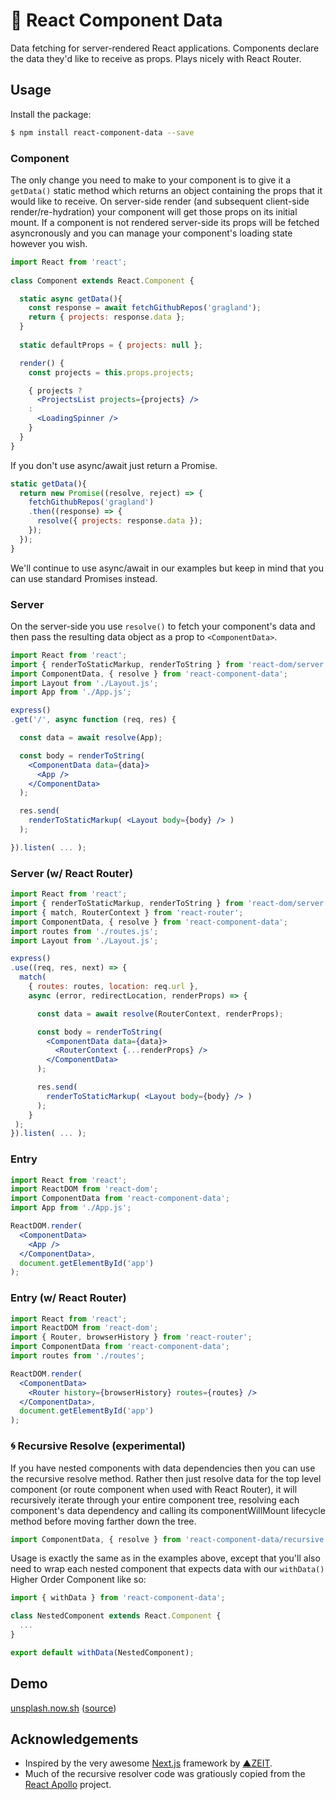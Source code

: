 # 🍯 React Component Data

Data fetching for server-rendered React applications. Components declare the data they'd like to receive as props. Plays nicely with React Router.

## Usage

Install the package:

```bash
$ npm install react-component-data --save 
```

### Component

The only change you need to make to your component is to give it a `getData()` static method which returns an object containing the props that it would like to receive. On server-side render (and subsequent client-side render/re-hydration) your component will get those props on its initial mount. If a component is not rendered server-side its props will be fetched asyncronously and you can manage your component's loading state however you wish.

     
```jsx
import React from 'react';
    
class Component extends React.Component {

  static async getData(){
    const response = await fetchGithubRepos('gragland');
    return { projects: response.data };
  }
      
  static defaultProps = { projects: null };

  render() { 
    const projects = this.props.projects;

    { projects ? 
      <ProjectsList projects={projects} />
    :
      <LoadingSpinner />
    }
  }
}
```    
  

If you don't use async/await just return a Promise.
```jsx
static getData(){
  return new Promise((resolve, reject) => {
    fetchGithubRepos('gragland')
    .then((response) => {
      resolve({ projects: response.data });
    });
  });
}
```    
 We'll continue to use async/await in our examples but keep in mind that you can use standard Promises instead.

  
### Server
On the server-side you use `resolve()` to fetch your component's data and then pass the resulting data object as a prop to `<ComponentData>`.

```jsx
import React from 'react';
import { renderToStaticMarkup, renderToString } from 'react-dom/server';
import ComponentData, { resolve } from 'react-component-data';
import Layout from './Layout.js';
import App from './App.js';

express()
.get('/', async function (req, res) {

  const data = await resolve(App);

  const body = renderToString( 
    <ComponentData data={data}>
      <App /> 
    </ComponentData>
  );

  res.send(
    renderToStaticMarkup( <Layout body={body} /> )
  );

}).listen( ... );
```
### Server (w/ React Router)

```jsx
import React from 'react';
import { renderToStaticMarkup, renderToString } from 'react-dom/server';
import { match, RouterContext } from 'react-router';
import ComponentData, { resolve } from 'react-component-data'; 
import routes from './routes.js';
import Layout from './Layout.js';

express()
.use((req, res, next) => {
  match(
    { routes: routes, location: req.url }, 
    async (error, redirectLocation, renderProps) => {

      const data = await resolve(RouterContext, renderProps);

      const body = renderToString( 
        <ComponentData data={data}>
          <RouterContext {...renderProps} /> 
        </ComponentData>
      );

      res.send(
        renderToStaticMarkup( <Layout body={body} /> )
      );
    }
 );
}).listen( ... );
```    
### Entry
```jsx
import React from 'react';
import ReactDOM from 'react-dom';
import ComponentData from 'react-component-data';
import App from './App.js';

ReactDOM.render(
  <ComponentData>
    <App />
  </ComponentData>,
  document.getElementById('app')
);
```
 


### Entry (w/ React Router)
```jsx
import React from 'react';
import ReactDOM from 'react-dom';
import { Router, browserHistory } from 'react-router';
import ComponentData from 'react-component-data';
import routes from './routes';

ReactDOM.render(
  <ComponentData>
    <Router history={browserHistory} routes={routes} />
  </ComponentData>,
  document.getElementById('app')
);
```



### 🌀 Recursive Resolve (experimental)
If you have nested components with data dependencies then you can use the recursive resolve method. Rather then just resolve data for the top level component (or route component when used with React Router), it will recursively iterate through your entire component tree, resolving each component's data dependency and calling its componentWillMount lifecycle method before moving farther down the tree. 
```jsx   
import ComponentData, { resolve } from 'react-component-data/recursive';
```

Usage is exactly the same as in the examples above, except that you'll also need to wrap each nested component that expects data with our `withData() `Higher Order Component like so:
```jsx
import { withData } from 'react-component-data';

class NestedComponent extends React.Component { 
  ...
}

export default withData(NestedComponent);
```  
 
## Demo
<a href="https://unsplash.now.sh">unsplash.now.sh</a> ([source](https://github.com/gragland/unsplash-demo))
  
## Acknowledgements

- Inspired by the very awesome [Next.js](https://github.com/zeit/next.js) framework by [▲ZEIT](https://zeit.co/).
- Much of the recursive resolver code was gratiously copied from the [React Apollo](https://github.com/apollostack/react-apollo) project.

    
    





